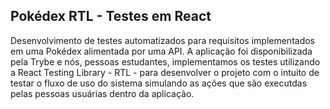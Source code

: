 ## Pokédex RTL - Testes em React

Desenvolvimento de testes automatizados para requisitos implementados em uma Pokédex alimentada por uma API.
A aplicação foi disponibilizada pela Trybe e nós, pessoas estudantes, implementamos os testes utilizando a React Testing Library - RTL - para desenvolver o projeto com o intuito de testar o fluxo de uso do sistema simulando as ações que são executdas pelas pessoas usuárias dentro da aplicação.
